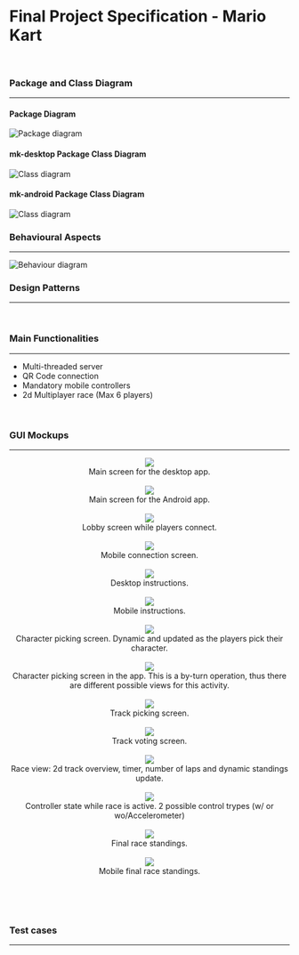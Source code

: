# Final Project Specification - Mario Kart
<br>

### Package and Class Diagram
----
#### Package Diagram
![Package diagram](https://i.imgur.com/SNpnjDg.png)
<br>

#### mk-desktop Package Class Diagram
![Class diagram](https://i.imgur.com/iwQZfix.png)
<br>

#### mk-android Package Class Diagram
![Class diagram](https://i.imgur.com/TBJWkuZ.png)
<br>

### Behavioural Aspects
----
![Behaviour diagram](https://i.imgur.com/tvUchia.png)
<br>

### Design Patterns
----

<br>

### Main Functionalities 
----
* Multi-threaded server
* QR Code connection
* Mandatory mobile controllers
* 2d Multiplayer race (Max 6 players)

<br>

### GUI Mockups
----
<p align="center">
  <img src="https://github.com/mbaguiar/mariokart/blob/master/Mockup/Main%20Screen.png"/> <br> 
  Main screen for the desktop app.
  <br><br>
  <img src="https://github.com/mbaguiar/mariokart/blob/master/Mockup/App%20-%20Main%20Screen.png"/> <br> 
  Main screen for the Android app.
  <br><br>
  <img src="https://github.com/mbaguiar/mariokart/blob/master/Mockup/Lobby.png"/> <br> 
  Lobby screen while players connect.
  <br><br>
  <img src="https://github.com/mbaguiar/mariokart/blob/master/Mockup/App%20-%20Connection.png"/> <br> 
  Mobile connection screen.
  <br><br>
  <img src="https://github.com/mbaguiar/mariokart/blob/master/Mockup/Instructions.png" /> <br> 
  Desktop instructions.
  <br><br>
  <img src="https://github.com/mbaguiar/mariokart/blob/master/Mockup/App%20-%20Instructions.png"/> <br> 
  Mobile instructions.
  <br><br>
  <img src="https://github.com/mbaguiar/mariokart/blob/master/Mockup/CharacterPicker.png" /> <br> 
  Character picking screen. Dynamic and updated as the players pick their character.
  <br><br>
  <img src="https://github.com/mbaguiar/mariokart/blob/master/Mockup/App%20-%20Character%20picker.png" /><br> 
  Character picking screen in the app. This is a by-turn operation, thus there are different possible views for this activity.
  <br><br>
  <img src="https://github.com/mbaguiar/mariokart/blob/master/Mockup/TrackPicker.png" /> <br> 
  Track picking screen.
  <br><br>
  <img src="https://github.com/mbaguiar/mariokart/blob/master/Mockup/App%20-%20Track%20picker.png" /> <br> 
  Track voting screen.
  <br><br>
  <img src="https://github.com/mbaguiar/mariokart/blob/master/Mockup/Race.png" /> <br> 
  Race view: 2d track overview, timer, number of laps and dynamic standings update.
  <br><br>
  <img src="https://github.com/mbaguiar/mariokart/blob/master/Mockup/App%20-%20Controller.png" /> <br> 
  Controller state while race is active. 2 possible control trypes (w/ or wo/Accelerometer)
  <br><br>
  <img src="https://github.com/mbaguiar/mariokart/blob/master/Mockup/Final%20result.png" /> <br> 
  Final race standings.
  <br><br>
  <img src="https://github.com/mbaguiar/mariokart/blob/master/Mockup/App%20-%20Final%20result.png" /> <br> 
  Mobile final race standings.
  <br><br>
</p> <br> <br>


### Test cases
----

<br>
